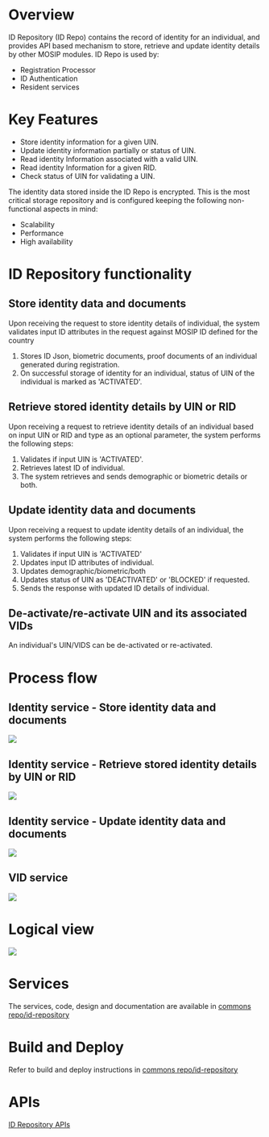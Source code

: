 # Overview

ID Repository (ID Repo) contains the record of identity for an individual, and provides API based mechanism to store, retrieve and update identity details by other MOSIP modules. ID Repo is used by: 
* Registration Processor
* ID Authentication
* Resident services

#  Key Features 

* Store identity information for a given UIN.
* Update identity information partially or status of UIN.
* Read identity Information associated with a valid UIN.
* Read identity Information for a given RID.
* Check status of UIN for validating a UIN.

The identity data stored inside the ID Repo is encrypted. This is the most critical storage repository and is configured keeping the following non-functional aspects in mind:

* Scalability 
* Performance
* High availability

#  ID Repository functionality

## Store identity data and documents 

Upon receiving the request to store identity details of individual, the system validates input ID attributes in the request against MOSIP ID defined for the country

1. Stores ID Json, biometric documents, proof documents of an individual generated during registration.
1. On successful storage of identity for an individual, status of UIN of the individual is marked as 'ACTIVATED'.

## Retrieve stored identity details by UIN or RID 

Upon receiving a request to retrieve identity details of an individual based on input UIN or RID and type as an optional parameter, the system performs the following steps:

1. Validates if input UIN is 'ACTIVATED'.
1. Retrieves latest ID of individual.
1. The system retrieves and sends demographic or biometric details or both. 

## Update identity data and documents 

Upon receiving a request to update identity details of an individual, the system performs the following steps:

1. Validates if input UIN is 'ACTIVATED'
1. Updates input ID attributes of individual.
1. Updates demographic/biometric/both 
1. Updates status of UIN as 'DEACTIVATED' or 'BLOCKED' if requested.
1. Sends the response with updated ID details of individual.

## De-activate/re-activate UIN and its associated VIDs 

An individual's UIN/VIDS can be de-activated or re-activated.  

# Process flow

## Identity service - Store identity data and documents
![](_images/id_repo/id_repo_identity_service_store_identity_flow.jpg) 

## Identity service - Retrieve stored identity details by UIN or RID 
![](_images/id_repo/id_repo_identity_service_retrieve_identity_flow.jpg) 

## Identity service - Update identity data and documents 
![](_images/id_repo/id_repo_identity_service_update_identity_flow.jpg) 

## VID service
![](_images/id_repo/id_repo_vid_service_flow.jpg) 

# Logical view
![](_images/id_repo/id_repo_logical_view.jpg)

# Services

The services, code, design and documentation are available in [commons repo/id-repository](https://github.com/mosip/commons/tree/master/id-repository)

# Build and Deploy

Refer to build and deploy instructions in [commons repo/id-repository](https://github.com/mosip/commons/tree/master/id-repository)

# APIs

[ID Repository APIs](ID-Repository-APIs.md)
